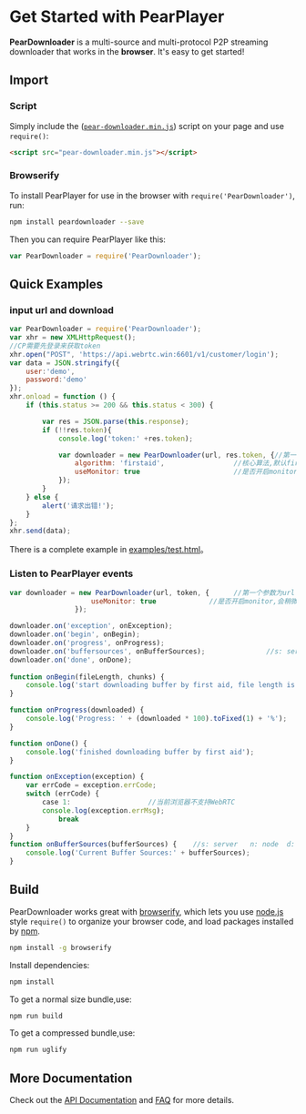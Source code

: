 # Get Started with PearPlayer

**PearDownloader** is a multi-source and multi-protocol P2P streaming downloader that works in the **browser**. It's easy
to get started!

## Import
### Script
Simply include the
([`pear-downloader.min.js`](dest/pear-downloader.min.js))
script on your page and use `require()`:
```html
<script src="pear-downloader.min.js"></script>
```

### Browserify
To install PearPlayer for use in the browser with `require('PearDownloader')`, run:
```bash
npm install peardownloader --save
```
Then you can require PearPlayer like this:
```js
var PearDownloader = require('PearDownloader');
```

## Quick Examples

### input url and download

```js
var PearDownloader = require('PearDownloader');
var xhr = new XMLHttpRequest();
//CP需要先登录来获取token
xhr.open("POST", 'https://api.webrtc.win:6601/v1/customer/login');
var data = JSON.stringify({
    user:'demo',
    password:'demo'
});
xhr.onload = function () {
    if (this.status >= 200 && this.status < 300) {

        var res = JSON.parse(this.response);
        if (!!res.token){
            console.log('token:' +res.token);

            var downloader = new PearDownloader(url, res.token, {//第一个参数为video标签的id或class
                algorithm: 'firstaid',                 //核心算法,默认firstaid
                useMonitor: true                       //是否开启monitor，会稍微影响性能，默认true
            });
        }
    } else {
        alert('请求出错!');
    }
};
xhr.send(data);
```

There is a complete example in [examples/test.html](examples/download.html)。

### Listen to PearPlayer events

```js
var downloader = new PearDownloader(url, token, {      //第一个参数为url
                    useMonitor: true             //是否开启monitor,会稍微影响性能,默认false
                });

downloader.on('exception', onException);
downloader.on('begin', onBegin);
downloader.on('progress', onProgress);
downloader.on('buffersources', onBufferSources);               //s: server   n: node  d: data channel  b: browser
downloader.on('done', onDone);
                
function onBegin(fileLength, chunks) {
    console.log('start downloading buffer by first aid, file length is:' + fileLength + ' total chunks:' + chunks);
}

function onProgress(downloaded) {
    console.log('Progress: ' + (downloaded * 100).toFixed(1) + '%');
}

function onDone() {
    console.log('finished downloading buffer by first aid');
}

function onException(exception) {
    var errCode = exception.errCode;
    switch (errCode) {
        case 1:                   //当前浏览器不支持WebRTC
        console.log(exception.errMsg);
            break
    }
}
function onBufferSources(bufferSources) {    //s: server   n: node  d: data channel  b: browser
    console.log('Current Buffer Sources:' + bufferSources);
}
```

## Build

PearDownloader works great with [browserify](http://browserify.org/), which lets
you use [node.js](http://nodejs.org/) style `require()` to organize your browser
code, and load packages installed by [npm](https://npmjs.org/).

```bash
npm install -g browserify
```
Install dependencies:
```bash
npm install
```
To get a normal size bundle,use:
```bash
npm run build
```
To get a compressed bundle,use:
```bash
npm run uglify
```

## More Documentation

Check out the [API Documentation](https://github.com/PearInc/PearPlayer.js/blob/master/docs/api.md)
and [FAQ](https://github.com/PearInc/PearPlayer.js/blob/master/docs/faq.md) for more details.
